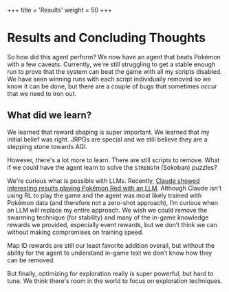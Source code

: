 +++
title = 'Results'
weight = 50
+++

# Results and Concluding Thoughts

So how did this agent perform? We now have an agent that beats Pokémon with a few caveats. Currently, we're still struggling to get a stable enough run to prove that the system can beat the game with all my scripts disabled. We have seen winning runs with each script individually removed so we know it can be done, but there are a couple of bugs that sometimes occur that we need to iron out.

## What did we learn?

We learned that reward shaping is super important. We learned that my initial belief was right. JRPGs are special and we still believe they are a stepping stone towards AGI. 

However, there's a lot more to learn. There are still scripts to remove. What if we could have the agent learn to solve the `STRENGTH` (Sokoban) puzzles? 

We're curious what is possible with LLMs. Recently, [Claude showed interesting results playing Pokémon Red with an LLM](https://www.anthropic.com/research/visible-extended-thinking). Although Claude isn't using RL to play the game and the agent was most likely trained with Pokémon data (and therefore not a zero-shot approach), I’m curious when an LLM will replace my entire approach. We wish we could remove the swarming technique (for stability) and many of the in-game knowledge rewards we provided, especially event rewards, but we don’t think we can without making compromises on training speed.

Map ID rewards are still our least favorite addition overall, but without the ability for the agent to understand in-game text we don’t know how they can be removed.

But finally, optimizing for exploration really is super powerful, but hard to tune. We think there's room in the world to focus on exploration techniques.